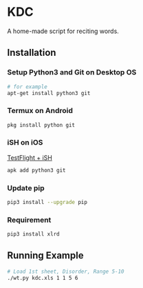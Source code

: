 # KDC
A home-made script for reciting words.

## Installation

### Setup Python3 and Git on Desktop OS
```bash
# for example
apt-get install python3 git
```

### Termux on Android
```bash
pkg install python git
```

### iSH on iOS
[TestFlight + iSH](https://ish.app/)
```bash
apk add python3 git
```

### Update pip
```bash
pip3 install --upgrade pip
```

### Requirement
```bash
pip3 install xlrd
```

## Running Example
```bash
# Load 1st sheet, Disorder, Range 5-10
./wt.py kdc.xls 1 1 5 6
```

